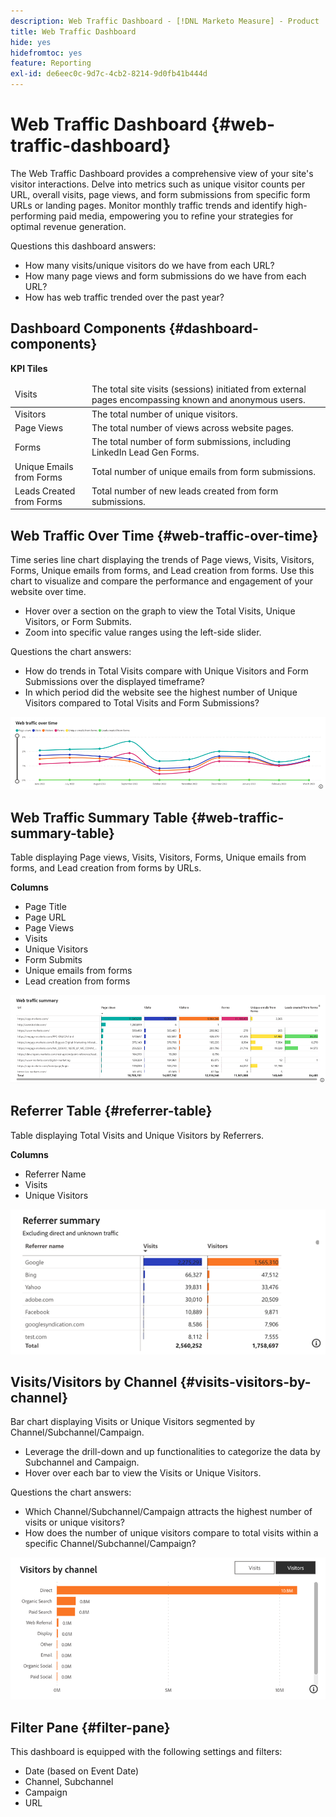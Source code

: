 ```yaml
---
description: Web Traffic Dashboard - [!DNL Marketo Measure] - Product
title: Web Traffic Dashboard
hide: yes
hidefromtoc: yes
feature: Reporting
exl-id: de6eec0c-9d7c-4cb2-8214-9d0fb41b444d
---
```

# Web Traffic Dashboard {#web-traffic-dashboard}

The Web Traffic Dashboard provides a comprehensive view of your site's visitor interactions. Delve into metrics such as unique visitor counts per URL, overall visits, page views, and form submissions from specific form URLs or landing pages. Monitor monthly traffic trends and identify high-performing paid media, empowering you to refine your strategies for optimal revenue generation.

Questions this dashboard answers:

* How many visits/unique visitors do we have from each URL?
* How many page views and form submissions do we have from each URL?
* How has web traffic trended over the past year?

## Dashboard Components {#dashboard-components}

**KPI Tiles**

<table>
<thead>
  <tr>
    <td>Visits</td>
    <td>The total site visits (sessions) initiated from external pages encompassing known and anonymous users.</td>
  </tr>
</thead>
<tbody>
  <tr>
    <td>Visitors</td>
    <td>The total number of unique visitors.</td>
  </tr>
  <tr>
    <td>Page Views</td>
    <td>The total number of views across website pages.</td>
  </tr>
  <tr>
    <td>Forms</td>
    <td>The total number of form submissions, including LinkedIn Lead Gen Forms.</td>
  </tr>
  <tr>
    <td>Unique Emails from Forms</td>
    <td>Total number of unique emails from form submissions.</td>
  </tr>
  <tr>
    <td>Leads Created from Forms</td>
    <td>Total number of new leads created from form submissions.</td>
  </tr>
</tbody>
</table>

## Web Traffic Over Time {#web-traffic-over-time}

Time series line chart displaying the trends of Page views, Visits, Visitors, Forms, Unique emails from forms, and Lead creation from forms. Use this chart to visualize and compare the performance and engagement of your website over time.

* Hover over a section on the graph to view the Total Visits, Unique Visitors, or Form Submits.
* Zoom into specific value ranges using the left-side slider.

Questions the chart answers:

* How do trends in Total Visits compare with Unique Visitors and Form Submissions over the displayed timeframe?
* In which period did the website see the highest number of Unique Visitors compared to Total Visits and Form Submissions?

![](assets/web-traffic-dashboard-1.png)

## Web Traffic Summary Table {#web-traffic-summary-table}

Table displaying Page views, Visits, Visitors, Forms, Unique emails from forms, and Lead creation from forms by URLs.

**Columns**

* Page Title
* Page URL
* Page Views
* Visits
* Unique Visitors
* Form Submits
* Unique emails from forms
* Lead creation from forms

![](assets/web-traffic-dashboard-2.png)

## Referrer Table {#referrer-table}

Table displaying Total Visits and Unique Visitors by Referrers. 

**Columns**

* Referrer Name
* Visits
* Unique Visitors

![](assets/web-traffic-dashboard-3.png)

## Visits/Visitors by Channel {#visits-visitors-by-channel}

Bar chart displaying Visits or Unique Visitors segmented by Channel/Subchannel/Campaign.

* Leverage the drill-down and up functionalities to categorize the data by Subchannel and Campaign.
* Hover over each bar to view the Visits or Unique Visitors.

Questions the chart answers:

* Which Channel/Subchannel/Campaign attracts the highest number of visits or unique visitors?
* How does the number of unique visitors compare to total visits within a specific Channel/Subchannel/Campaign?

![](assets/web-traffic-dashboard-4.png)

## Filter Pane {#filter-pane}

This dashboard is equipped with the following settings and filters:

* Date (based on Event Date)
* Channel, Subchannel
* Campaign
* URL
